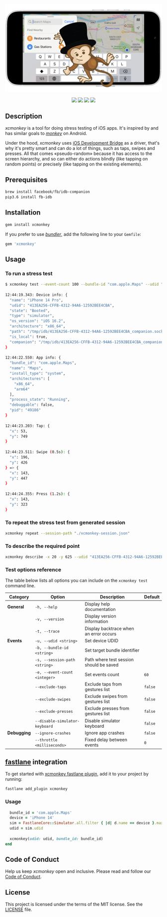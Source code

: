 <p align="center">
  <img src="/assets/images/xcmonkey.png"/>
</p>

<p align="center">
  <a href="https://github.com/alteral/xcmonkey/actions"><img src="https://github.com/alteral/xcmonkey/actions/workflows/test.yml/badge.svg" /></a>
  <a href="https://sonarcloud.io/summary/new_code?id=alteral_xcmonkey"><img src="https://sonarcloud.io/api/project_badges/measure?project=alteral_xcmonkey&metric=coverage" /></a>
  <a href="https://rubygems.org/gems/xcmonkey"><img src="https://img.shields.io/gem/v/xcmonkey.svg?style=flat" /></a>
  <a href="/LICENSE"><img src="https://img.shields.io/badge/license-MIT-green.svg?style=flat" /></a>
</p>

## Description

*xcmonkey* is a tool for doing stress testing of iOS apps. It's inspired by and has similar goals to [*monkey*](https://developer.android.com/studio/test/monkey) on Android.

Under the hood, *xcmonkey* uses [iOS Development Bridge](https://fbidb.io/) as a driver, that's why it's pretty smart and can do a lot of things, such as taps, swipes and presses. All that comes «pseudo-random» because it has access to the screen hierarchy, and so can either do actions blindly (like tapping on random points) or precisely (like tapping on the existing elements).

## Prerequisites

```bash
brew install facebook/fb/idb-companion
pip3.6 install fb-idb
```

## Installation

```bash
gem install xcmonkey
```

If you prefer to use [*bundler*](https://bundler.io/), add the following line to your `Gemfile`:

```ruby
gem 'xcmonkey'
```

## Usage

### To run a stress test

```bash
$ xcmonkey test --event-count 100 --bundle-id "com.apple.Maps" --udid "413EA256-CFFB-4312-94A6-12592BEE4CBA"

12:44:19.343: Device info: {
  "name": "iPhone 14 Pro",
  "udid": "413EA256-CFFB-4312-94A6-12592BEE4CBA",
  "state": "Booted",
  "type": "simulator",
  "os_version": "iOS 16.2",
  "architecture": "x86_64",
  "path": "/tmp/idb/413EA256-CFFB-4312-94A6-12592BEE4CBA_companion.sock",
  "is_local": true,
  "companion": "/tmp/idb/413EA256-CFFB-4312-94A6-12592BEE4CBA_companion.sock"
}

12:44:22.550: App info: {
  "bundle_id": "com.apple.Maps",
  "name": "Maps",
  "install_type": "system",
  "architectures": [
    "x86_64",
    "arm64"
  ],
  "process_state": "Running",
  "debuggable": false,
  "pid": "49186"
}

12:44:23.203: Tap: {
  "x": 53,
  "y": 749
}

12:44:23.511: Swipe (0.5s): {
  "x": 196,
  "y": 426
} => {
  "x": 143,
  "y": 447
}

12:44:24.355: Press (1.2s): {
  "x": 143,
  "y": 323
}
```

### To repeat the stress test from generated session

```bash
xcmonkey repeat --session-path "./xcmonkey-session.json"
```

### To describe the required point

```bash
xcmonkey describe -x 20 -y 625 --udid "413EA256-CFFB-4312-94A6-12592BEE4CBA"
```

### Test options reference

The table below lists all options you can include on the `xcmonkey test` command line.

| Category | Option | Description | Default |
| --- | --- | --- | --- |
| **General** | `-h, --help` | Display help documentation | |
| | `-v, --version` | Display version information | |
| | `-t, --trace` | Display backtrace when an error occurs | |
| **Events** | `-u, --udid <string>` | Set device UDID | |
| | `-b, --bundle-id <string>` | Set target bundle identifier | |
| | `-s, --session-path <string>` | Path where test session should be saved | |
| | `-e, --event-count <integer>` | Set events count | `60` |
| | `--exclude-taps` | Exclude taps from gestures list | `false` |
| | `--exclude-swipes` | Exclude swipes from gestures list | `false` |
| | `--exclude-presses` | Exclude presses from gestures list | `false` |
| | `--disable-simulator-keyboard` | Disable simulator keyboard | `false` |
| **Debugging** | `--ignore-crashes` | Ignore app crashes | `false` |
| | `--throttle <milliseconds>` | Fixed delay between events | `0` |

## [fastlane](https://github.com/fastlane/fastlane) integration

To get started with [xcmonkey fastlane plugin](https://github.com/alteral/fastlane-plugin-xcmonkey), add it to your project by running:

```bash
fastlane add_plugin xcmonkey
```

### Usage

```ruby
  bundle_id = 'com.apple.Maps'
  device = 'iPhone 14'
  sim = FastlaneCore::Simulator.all.filter { |d| d.name == device }.max_by(&:os_version)
  udid = sim.udid

  xcmonkey(udid: udid, bundle_id: bundle_id)
end
```

## Code of Conduct

Help us keep *xcmonkey* open and inclusive. Please read and follow our [Code of Conduct](CODE_OF_CONDUCT.md).

## License

This project is licensed under the terms of the MIT license. See the [LICENSE](LICENSE) file.
